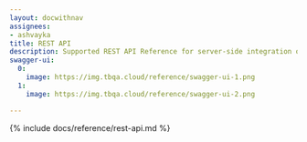 ```yaml
---
layout: docwithnav
assignees:
- ashvayka
title: REST API
description: Supported REST API Reference for server-side integration of your IoT projects
swagger-ui:
  0:
    image: https://img.tbqa.cloud/reference/swagger-ui-1.png
  1:
    image: https://img.tbqa.cloud/reference/swagger-ui-2.png

---
```


{% include docs/reference/rest-api.md %}
